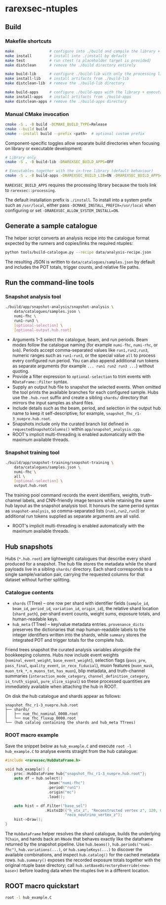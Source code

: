 # rarexsec-ntuples

## Build

### Makefile shortcuts

```bash
make                # configure into ./build and compile the library + tools
make install        # install into ./install by default
make test           # run ctest (a placeholder target is provided)
make distclean      # remove the ./build directory entirely

make build-lib      # configure ./build-lib with only the processing library
make install-lib    # install artifacts from ./build-lib
make distclean-lib  # remove the ./build-lib directory

make build-apps     # configure ./build-apps with the library + executables
make install-apps   # install artifacts from ./build-apps
make distclean-apps # remove the ./build-apps directory
```

### Manual CMake invocation

```bash
cmake -S . -B build -DCMAKE_BUILD_TYPE=Release
cmake --build build
cmake --install build --prefix <path>  # optional custom prefix
```

Component-specific toggles allow separate build directories when focusing on
library or executable development:

```bash
# Library only
cmake -S . -B build-lib -DRAREXSEC_BUILD_APPS=OFF

# Executables together with the in-tree library (default behaviour)
cmake -S . -B build-apps -DRAREXSEC_BUILD_LIB=ON -DRAREXSEC_BUILD_APPS=ON
```

`RAREXSEC_BUILD_APPS` requires the processing library because the tools link
to `rarexsec::processing`.

The default installation prefix is `./install`. To install into a system prefix
such as `/usr/local`, either pass `-DCMAKE_INSTALL_PREFIX=/usr/local` when
configuring or set `-DRAREXSEC_ALLOW_SYSTEM_INSTALL=ON`.

## Generate a sample catalogue

The helper script converts an analysis recipe into the catalogue format expected
by the runners and copies/links the required ntuples:

```bash
python tools/build-catalogue.py --recipe data/analysis-recipe.json
```

The resulting JSON is written to `data/catalogues/samples.json` by default and
includes the POT totals, trigger counts, and
relative file paths.

## Run the command-line tools

### Snapshot analysis tool

```bash
./build/app/snapshot-analysis/snapshot-analysis \
    data/catalogues/samples.json \
    numi-fhc \
    run1-run3 \
    [optional-selection] \
    [optional-output.hub.root]
```

- Arguments 1–3 select the catalogue, beam, and run periods. Beam modes follow
  the catalogue naming (for example `numi-fhc`, `numi-rhc`, or `bnb`). Periods
  accept comma-separated values like `run1,run2,run3`, numeric ranges such as
  `run1-run3`, or the special value `all` to process every configured run
  period. You can also append additional run tokens as separate arguments (for
  example `... run1 run2 run3 ...`) without quoting.
- Provide a filter expression to `optional-selection` to trim events with
  `RDataFrame::Filter` syntax.
- Supply an output hub file to snapshot the selected events. When omitted the
  tool prints the available branches for each configured sample. Hubs use the
  `.hub.root` suffix and create a sibling `shards/` directory that mirrors the
  input samples as shard files.
- Include details such as the beam, period, and selection in the output hub
  name to keep it self-descriptive; for example,
  `snapshot_fhc_r1-3_nuepre.hub.root`.
- Snapshots include only the curated branch list defined in
  `requestedSnapshotColumns()` within `app/snapshot_analysis.cpp`.
- ROOT's implicit multi-threading is enabled automatically with the maximum
  available threads.

### Snapshot training tool

```bash
./build/app/snapshot-training/snapshot-training \
    data/catalogues/samples.json \
    numi-fhc \
    all \
    [optional-selection] \
    output.hub.root
```

The training pool command records the event identifiers, weights, truth-channel
labels, and CNN-friendly image tensors while retaining the same hub layout as
the snapshot analysis tool. It honours the same period syntax as
`snapshot-analysis`, so comma-separated lists (`run1,run2,run3`) or additional
run tokens supplied as separate arguments are all valid.
- ROOT's implicit multi-threading is enabled automatically with the maximum
  available threads.

## Hub snapshots

Hubs (`*.hub.root`) are lightweight catalogues that describe every shard produced for a snapshot. The hub file stores the metadata while the shard payloads live in a sibling `shards/` directory. Each shard corresponds to a single sample/variation pair, carrying the requested columns for that dataset without further splitting.

### Catalogue contents

- `shards` (TTree) – one row per shard with identifier fields (`sample_id`, `beam_id`, `period_id`, `variation_id`, `origin_id`), the relative shard location (`shard_path`), per-shard event counts, weight sums, exposure totals, and human-readable keys.
- `hub_meta` (TTree) – key/value metadata entries. `provenance_dicts` preserves the dictionaries that map human-readable labels to the integer identifiers written into the shards, while `summary` stores the integrated POT and trigger totals for the complete hub.

Friend trees snapshot the curated analysis variables alongside the bookkeeping columns. Hubs now include event weights (`nominal_event_weight`, `base_event_weight`), selection flags (`pass_pre`, `pass_final`, `quality_event`, `in_reco_fiducial`), muon features (`muon_mask`, `muon_trk_*`, `n_muons_tot`, `has_muon`), blip metadata, and truth-channel summaries (`interaction_mode_category`, `channel_definition_category`, `is_truth_signal`, `pure_slice_signal`) so these processed quantities are immediately available when attaching the hub in ROOT.

On disk the hub catalogue and shards appear as follows:

```text
snapshot_fhc_r1-3_nuepre.hub.root
├── shards/
│   ├── nue_fhc_nominal_0000.root
│   └── nue_fhc_fluxup_0000.root
└── (hub catalog containing the shards and hub_meta TTrees)
```

### ROOT macro example

Save the snippet below as `hub_example.C` and execute `root -l hub_example.C` to analyse events straight from the hub catalogue:

```cpp
#include <rarexsec/HubDataFrame.h>

void hub_example() {
    proc::HubDataFrame hub{"snapshot_fhc_r1-3_nuepre.hub.root"};
    auto df = hub.select()
                   .beam("numi-fhc")
                   .period("run1")
                   .origin("mc")
                   .load();

    auto hist = df.Filter("base_sel")
                  .Histo1D({"h_vtx_z", "Reconstructed vertex z", 120, 0., 600.},
                           "reco_neutrino_vertex_z");
    hist->Draw();
}
```

The `HubDataFrame` helper resolves the shard catalogue, builds the underlying `TChain`, and hands back an `RNode` that behaves exactly like the dataframe returned by the snapshot pipeline. Use `hub.beams()`, `hub.periods("numi-fhc")`, `hub.variations(...)`, or `hub.sampleKeys(...)` to discover the available combinations, and inspect `hub.catalog()` for the cached metadata rows. `hub.summary()` exposes the recorded exposure totals together with the original ntuple base directory; call `hub.setBaseDirectoryOverride(<new-base>)` before loading data when the ntuples live in a different location.

## ROOT macro quickstart

```bash
root -l hub_example.C
```
